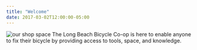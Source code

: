 ```yaml
---
title: "Welcome"
date: 2017-03-02T12:00:00-05:00
---
```

![our shop space](/images/shopinside.jpg)
The Long Beach Bicycle Co-op is here to enable anyone to fix their bicycle by providing access to tools, space, and knowledge.
